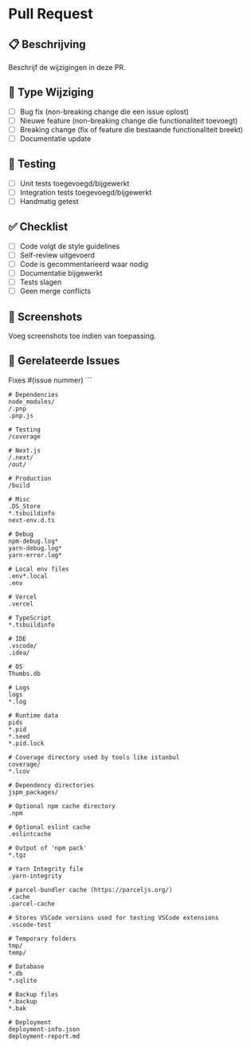 # Pull Request

## 📋 Beschrijving
Beschrijf de wijzigingen in deze PR.

## 🔄 Type Wijziging
- [ ] Bug fix (non-breaking change die een issue oplost)
- [ ] Nieuwe feature (non-breaking change die functionaliteit toevoegt)
- [ ] Breaking change (fix of feature die bestaande functionaliteit breekt)
- [ ] Documentatie update

## 🧪 Testing
- [ ] Unit tests toegevoegd/bijgewerkt
- [ ] Integration tests toegevoegd/bijgewerkt
- [ ] Handmatig getest

## ✅ Checklist
- [ ] Code volgt de style guidelines
- [ ] Self-review uitgevoerd
- [ ] Code is gecommentarieerd waar nodig
- [ ] Documentatie bijgewerkt
- [ ] Tests slagen
- [ ] Geen merge conflicts

## 📱 Screenshots
Voeg screenshots toe indien van toepassing.

## 🔗 Gerelateerde Issues
Fixes #(issue nummer)
\`\`\`

```plaintext file=".gitignore"
# Dependencies
node_modules/
/.pnp
.pnp.js

# Testing
/coverage

# Next.js
/.next/
/out/

# Production
/build

# Misc
.DS_Store
*.tsbuildinfo
next-env.d.ts

# Debug
npm-debug.log*
yarn-debug.log*
yarn-error.log*

# Local env files
.env*.local
.env

# Vercel
.vercel

# TypeScript
*.tsbuildinfo

# IDE
.vscode/
.idea/

# OS
Thumbs.db

# Logs
logs
*.log

# Runtime data
pids
*.pid
*.seed
*.pid.lock

# Coverage directory used by tools like istanbul
coverage/
*.lcov

# Dependency directories
jspm_packages/

# Optional npm cache directory
.npm

# Optional eslint cache
.eslintcache

# Output of 'npm pack'
*.tgz

# Yarn Integrity file
.yarn-integrity

# parcel-bundler cache (https://parceljs.org/)
.cache
.parcel-cache

# Stores VSCode versions used for testing VSCode extensions
.vscode-test

# Temporary folders
tmp/
temp/

# Database
*.db
*.sqlite

# Backup files
*.backup
*.bak

# Deployment
deployment-info.json
deployment-report.md

